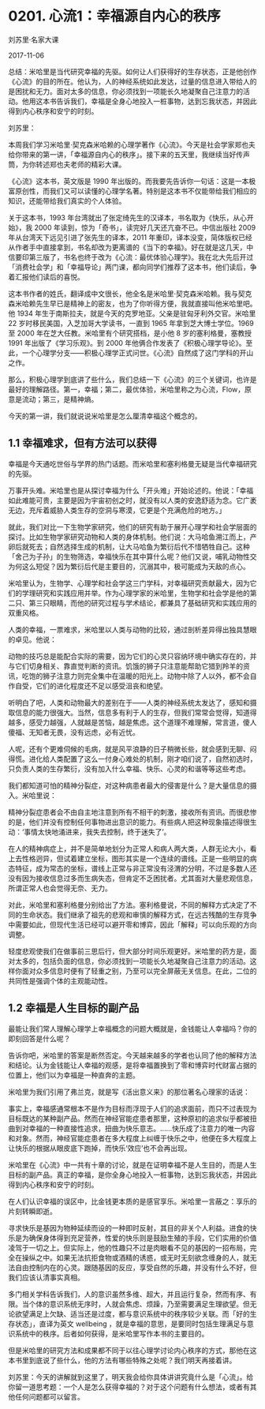# 0201. 心流1：幸福源自内心的秩序

刘苏里·名家大课

2017-11-06

总结：米哈里是当代研究幸福的先驱。如何让人们获得好的生存状态，正是他创作《心流》的目的所在。他认为，人的神经系统如此发达，过量的信息进入带给人的是困扰和无力。面对太多的信息，你必须找到一项能长久地凝聚自己注意力的活动。他用这本书告诉我们，幸福是全身心地投入一桩事物，达到忘我状态，并因此得到内心秩序和安宁的时刻。

刘苏里：

本周我们学习米哈里·契克森米哈赖的心理学著作《心流》。今天是社会学家郑也夫给你带来的第一讲，「幸福源自内心的秩序」。接下来的五天里，我继续当好传声筒，为你转述郑也夫老师的精彩大课。

《心流》这本书，英文版是 1990 年出版的。而我要先告诉你一句话：这是一本极富原创性，而我们又可以读懂的心理学名著。特别是这本书不仅能带给我们相应的知识，还能带给我们真实的个人体验。

关于这本书，1993 年台湾就出了张定绮先生的汉译本，书名取为《快乐，从心开始》，我 2000 年读到，惊为「奇书」，读完好几天还亢奋不已。中信出版社 2009 年从台湾天下远见引进了张先生的译本，2011 年重印，译本没变，简体版权已经从作者手中直接拿到，书名却改为更离谱的《当下的幸福》。好在就是这几天，中信要印第三版了，书名也终于改为《心流：最优体验心理学》。我在北大先后开过「消费社会学」和「幸福导论」两门课，都向同学们推荐了这本书，他们读后，争着汇报他们读后的喜悦。

这本书作者的姓氏，翻译成中文很长，他全名是米哈里·契克森米哈赖。我与契克森米哈赖先生早已是精神上的密友，也为了你听得方便，我就直接叫他米哈里吧。他 1934 年生于南斯拉夫，就是今天的克罗地亚。父亲是驻匈牙利外交官。米哈里 22 岁时移民美国，入芝加哥大学读书，一直到 1965 年拿到芝大博士学位。1969 至 2000 年在芝大任教。米哈里有个研究搭档，是小他 8 岁的塞利格曼，塞教授 1991 年出版了《学习乐观》。到 2000 年他俩合作发表了《积极心理学导论》。至此，一个心理学分支——积极心理学正式问世。《心流》自然成了这门学科的开山之作。

那么，积极心理学到底讲了些什么，我们总结一下《心流》的三个关键词，也许是最好的理解路径。第一，幸福；第二，最优体验，米哈里称之为心流，Flow，原意是流动；第三，是精神熵。

今天的第一讲，我们就说说米哈里是怎么厘清幸福这个概念的。

## 1.1 幸福难求，但有方法可以获得

幸福是今天通吃世俗与学界的热门话题。而米哈里和塞利格曼无疑是当代幸福研究的先驱。

万事开头难。米哈里也是从探讨幸福为什么「开头难」开始论述的。他说：「幸福如此难能可贵，主要是因为宇宙初创之时，就没有以人类的安逸舒适为念。它广袤无边，充斥着威胁人类生存的空洞与寒漠，它更是个充满危险的地方。」

就此，我们对比一下生物学家研究，他们的研究有助于展开心理学和社会学层面的探讨。比如生物学家研究动物和人类的身体机制。他们说：大马哈鱼溯江而上，产卵后就死去；自然选择生成的机制，让大马哈鱼为繁衍后代不惜牺牲自己。这种「舍己为子孙」的生物筛选，幸福快乐在其中算什么呢？他们又说，哺乳动物性交为何这么短促？因为繁衍后代是主要目的，沉溺其中，极可能成为天敌的点心。

米哈里认为，生物学、心理学和社会学这三门学科，对幸福研究贡献最大，因为它们的学理研究和实践应用并举。作为心理学家的米哈里，生物学和社会学是他的第二只、第三只眼睛，而他的研究过程与学术结论，都兼具了基础研究和实践应用的双重风格。

人类的幸福，一票难求，米哈里以人类与动物的比较，通过剖析差异得出独具慧眼的卓见。他说：

动物的技巧总是能配合实际的需要，因为它们的心灵只容纳环境中确实存在的，并与它们切身相关、靠直觉判断的资讯。饥饿的狮子只注意能帮助它猎到羚羊的资讯，吃饱的狮子注意力则完全集中在温暖的阳光上。动物中除了人以外，都不会自作自受，它们的进化程度还不足以感受沮丧和绝望。

听明白了吧，人类和动物最大的差别在于——人类的神经系统太发达了，感知和摄取信息的能力很强大。当然，信息多有利于人的生存，但我们常常会觉得，知道得越多，感受力越强，人就越是苦恼，越是焦虑。这个道理不难理解，常言道，傻人傻福、无知者无畏，没有远虑，必有近忧。

人呢，还有个更难伺候的毛病，就是风平浪静的日子稍微长些，就会感到无聊、闷得慌。进化给人类配置了这么一付身心难处的机制，刚才咱们说了，自然初选时，只负责人类的生存繁衍，没有加入什么幸福、快乐、心灵的和谐等等这些考虑。

我们都知道可怕的精神分裂症，对这种病患者最大的侵害是什么？是大量信息的摄入。米哈里说：

精神分裂症患者会不由自主地注意到所有不相干的刺激，接收所有资讯。而很悲惨的是，他们并没有控制任何事物进出意识的能力。有些病人把这种现象描述得很生动：‘事情太快地涌进来，我失去控制，终于迷失了’。

在人的精神病症上，并不是简单地划分为正常人和病人两大类，人群无论大小，看上去性格迥异，但试着建立坐标，图形其实是一个连续的谱线。正是一些明显的病态特征，成为常态的坐标，谱线上正常与非正常没有泾渭的分明，不过是多数人还没有因为接收信息过多而生病失态，但肯定不乏困扰者。尤其面对大量悲观信息，所谓正常人也会觉得无奈、无力。

对此，米哈里和塞利格曼分别给出了方法。塞利格曼说，不同的解释方式决定了不同的生命状态。我们继承了祖先的悲观和审慎的解释方式，在远古残酷的生存竞争中需要如此，但现代生活已经可以避开零和博弈，因此「解释」可以向乐观的方向调整。

轻度悲观使我们在做事前三思后行，但大部分时间乐观更好。米哈里的药方是，面对太多的，包括负面的信息，你必须找到一项能长久地凝聚自己注意力的活动。这样你面对众多信息时便有了轻重之别，乃至可以完全屏蔽无关信息。在此，二位的共同性是强调个体的主观能动性。

## 1.2 幸福是人生目标的副产品

最能让我们常人理解心理学上幸福概念的问题大概就是，金钱能让人幸福吗？你的即刻回答是什么呢？

告诉你吧，米哈里的答案是断然否定。今天越来越多的学者也认同了他的解释方法和结论。认为金钱能让人幸福的观感，是将幸福置换到了零和博弈时代财富占据的位置上，他们以为幸福是一种直奔的主题。

米哈里为我们引用了弗兰克，就是写《活出意义来》的那位著名心理家的话说：

事实上，幸福感通常根本不是作为目标而浮现于人们的追求面前，而只不过表现为目标既达的某种副产品。然而在神经官能症患者那里，这种原初的追求似乎都被扭曲到对幸福的一种直接性追求，扭曲为快乐意志。……快乐成了注意力的唯一内容和对象。然而，神经官能症患者在多大程度上纠缠于快乐之中，他便在多大程度上让快乐的根据从眼皮底下跑掉，而快乐‘效应’也不会再出现。

米哈里在《心流》中一共有十章的讨论，就是在证明幸福不是人生目的，而是人生目标的副产品。真正的幸福，是你全身心地投入一桩事物，达到忘我状态，并因此得到内心秩序和安宁的时刻。

在人们认识幸福的误区中，比金钱更本质的是感官享乐。米哈里一言蔽之：享乐的片刻转瞬即逝。

寻求快乐是基因为物种延续而设的一种即时反射，其目的非关个人利益。进食的快乐是为确保身体得到充足营养，性爱的快乐则是鼓励生殖的手段，它们实用的价值凌驾于一切之上。但实际上，他的性趣只不过是肉眼看不见的基因的一招布局，完全在操纵之中。如果无法抗拒食物或酒精的诱惑，或无时无刻欲念缠身的人，就无法自由控制内在的心灵。跟随基因的反应，享受自然的乐趣，并没有什么不好，但我们应该认清事实真相。

多门相关学科告诉我们，人的意识虽然多维、超大，并且运行复杂，然而有序、有限。当个体的意识系统无序时，人就会焦虑、烦躁，乃至需要满足生理欲望。但无论欲望满足上欠缺、适当还是过度，都与意识系统中的秩序较少关联。而「好的生存状态」，直译为英文 wellbeing ，就是幸福的意思，是要同时包括生理满足与意识系统中的秩序。后者如何获得，是米哈里写作本书的主要目的。

但是米哈里的研究方法和成果都不同于以往心理学讨论内心秩序的方式，那他在这本书里到底说了些什么，他的方法有哪些特殊之处呢？我们明天再接着讲。

刘苏里：今天的讲解就到这里了，明天我会给你具体讲讲究竟什么是「心流」。给你留一道思考题：一个人是怎么获得幸福的？对于这个问题有什么想法，或者有其他任何问题都可以留言。